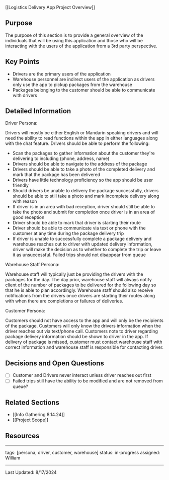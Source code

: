 [[Logistics Delivery App Project Overview]]

## Purpose

The purpose of this section is to provide a general overview of the individuals that will be using this application and those who will be interacting with the users of the application from a 3rd party perspective.
## Key Points

- Drivers are the primary users of the application
- Warehouse personnel are indirect users of the application as drivers only use the app to pickup packages from the warehouse
- Packages belonging to the customer should be able to communicate with drivers 
## Detailed Information

Driver Persona:

Drivers will mostly be either English or Mandarin speaking drivers and will need the ability to read functions within the app in either languages along with the chat feature. Drivers should be able to 
perform the following:
- Scan the packages to gather information about the customer they're delivering to including (phone, address, name) 
- Drivers should be able to navigate to the address of the package
- Drivers should be able to take a photo of the completed delivery and mark that the package has been delivered
- Drivers have little technology proficiency so the app should be user friendly
- Should drivers be unable to delivery the package successfully, drivers should be able to still take a photo and mark incomplete delivery along with reason
- If driver is in an area with bad reception, driver should still be able to take the photo and submit for completion once driver is in an area of good reception
- Driver should be able to mark that driver is starting their route
- Driver should be able to communicate via text or phone with the customer at any time during the package delivery trip
- If driver is unable to successfully complete a package delivery and warehouse reaches out to driver with updated delivery information, driver will make the decision as to whether to complete the trip or leave it as unsuccessful. Failed trips should not disappear from queue

Warehouse Staff Persona:

Warehouse staff will typically just be providing the drivers with the packages for the day. The day prior, warehouse staff will always notify client of the number of packages to be delivered for the following day so that he is able to plan accordingly. Warehouse staff should also receive notifications from the drivers once drivers are starting their routes along with when there are completions or failures of deliveries.

Customer Persona:

Customers should not have access to the app and will only be the recipients of the package. Customers will only know the drivers information when the driver reaches out via text/phone call. Customers note to driver regarding package delivery information should be shown to driver in the app. If delivery of package is missed, customer must contact warehouse staff with correct information and warehouse staff is responsible for contacting driver.

## Decisions and Open Questions

- [ ] Customer and Drivers never interact unless driver reaches out first
- [ ] Failed trips still have the ability to be modified and are not removed from queue?

## Related Sections

- [[Info Gathering 8.14.24]]
- [[Project Scope]]

## Resources


---
tags: [persona, driver, customer, warehouse]
status: in-progress
assigned: William

---
Last Updated: 8/17/2024
